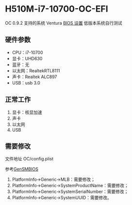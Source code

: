 # H510M-i7-10700-OC-EFI
OC 0.9.2
支持的系统 Ventura
[BIOS 设置](https://apple.sqlsec.com/3-%E5%87%86%E5%A4%87%E5%B7%A5%E4%BD%9C/3-1.html) 低版本系统自行测试

## 硬件参数

- CPU：i7-10700
- 显卡：UHD630
- 蓝牙：无
- 以太网：RealtekRTL8111
- 声卡：Realtek ALC897
- USB：usb 3.0

## 正常工作

1. 显卡：核显加速
2. 声卡
3. 以太网
4. USB

## 需要修改
文件地址 OC/config.plist

参考[GenSMBIOS](https://github.com/corpnewt/GenSMBIOS)

1. PlatformInfo->Generic->MLB：需要修改；
2. PlatformInfo->Generic->SystemProductName：需要修改；
3. PlatformInfo->Generic->SystemSerialNumber：需要修改；
4. PlatformInfo->Generic->SystemUUID：需要修改。
